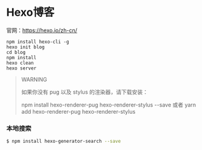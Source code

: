 # Hexo博客

官网：https://hexo.io/zh-cn/

```
npm install hexo-cli -g
hexo init blog
cd blog
npm install
hexo clean
hexo server
```



> WARNING
>
> 如果你没有 pug 以及 stylus 的渲染器，请下载安装：
>
> npm install hexo-renderer-pug hexo-renderer-stylus --save 或者
> yarn add hexo-renderer-pug hexo-renderer-stylus

### 本地搜索

```sh
$ npm install hexo-generator-search --save
```
